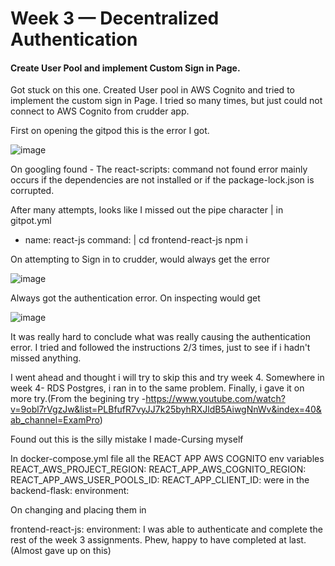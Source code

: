 # Week 3 — Decentralized Authentication

#### Create User Pool and implement Custom Sign in Page.

Got stuck on this one. Created User pool in AWS Cognito and tried to implement the custom sign in Page. I tried so many times, but just could not connect to AWS Cognito from crudder app. 

First on opening the gitpod this is the error I got.

![image](https://user-images.githubusercontent.com/123596308/230803379-1ed269bb-aac2-4f81-9963-512c00fb42db.png)

On googling found -
The react-scripts: command not found error mainly occurs if the dependencies are not installed or if the package-lock.json is corrupted.

After many attempts, looks like I missed out the  pipe character | in gitpot.yml
 
- name: react-js
    command: |
      cd frontend-react-js
      npm i
      
On attempting to Sign in to crudder, would always get the error

![image](https://user-images.githubusercontent.com/123596308/230804255-167d43e6-6343-47a7-afc9-fcf8f814e18d.png)

Always got the authentication error. On inspecting would get

![image](https://user-images.githubusercontent.com/123596308/230804341-18588d17-f786-4be2-8443-0732c60bb700.png)

It was really hard to conclude what was really causing the authentication error. 
I tried and followed the instructions 2/3 times, just to see if i hadn't missed anything.

I went ahead and thought i will try to skip this and try week 4. Somewhere in week 4- RDS Postgres, i ran in to the same problem.
Finally, i gave it on more try.(From the begining try -https://www.youtube.com/watch?v=9obl7rVgzJw&list=PLBfufR7vyJJ7k25byhRXJldB5AiwgNnWv&index=40&ab_channel=ExamPro)

Found out this is the silly mistake I made-Cursing myself

In docker-compose.yml file all the REACT APP AWS COGNITO env variables
REACT_AWS_PROJECT_REGION:
REACT_APP_AWS_COGNITO_REGION:
REACT_APP_AWS_USER_POOLS_ID:
REACT_APP_CLIENT_ID:
were in the backend-flask:
    environment:
    
On changing and placing them in 

frontend-react-js:
    environment:
 I was able to authenticate and complete the rest of the week 3 assignments.
 Phew, happy to have completed at last.(Almost gave up on this)
 



